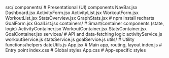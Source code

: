 src/
  components/        # Presentational (UI) components
    NavBar.jsx
    Dashboard.jsx
    ActivityForm.jsx
    ActivityList.jsx
    WorkoutForm.jsx
    WorkoutList.jsx
    StatsOverview.jsx
    GraphStats.jsx  # npm install recharts
    GoalForm.jsx
    GoalList.jsx
  containers/        # Smart/container components (state, logic)
    ActivityContainer.jsx
    WorkoutContainer.jsx
    StatsContainer.jsx
    GoalContainer.jsx
  services/          # API and data-fetching logic
    activityService.js
    workoutService.js
    statsService.js
    goalService.js
  utils/             # Utility functions/helpers
    dateUtils.js
  App.jsx            # Main app, routing, layout
  index.js           # Entry point
  index.css          # Global styles
  App.css            # App-specific styles
